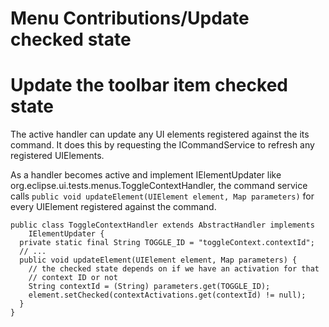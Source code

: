Menu Contributions/Update checked state
=======================================

Update the toolbar item checked state
=====================================

The active handler can update any UI elements registered against the its command. It does this by requesting the ICommandService to refresh any registered UIElements.

As a handler becomes active and implement IElementUpdater like org.eclipse.ui.tests.menus.ToggleContextHandler, the command service calls `public void updateElement(UIElement element, Map parameters)` for every UIElement registered against the command.

    public class ToggleContextHandler extends AbstractHandler implements
        IElementUpdater {
      private static final String TOGGLE_ID = "toggleContext.contextId";
      // ...
      public void updateElement(UIElement element, Map parameters) {
        // the checked state depends on if we have an activation for that
        // context ID or not
        String contextId = (String) parameters.get(TOGGLE_ID);
        element.setChecked(contextActivations.get(contextId) != null);
      }
    }


